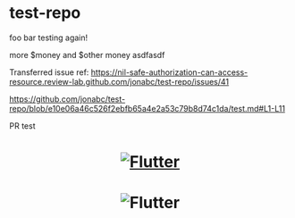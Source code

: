 # test-repo

foo bar testing again!

more $money and $other money
asdfasdf

Transferred issue ref: https://nil-safe-authorization-can-access-resource.review-lab.github.com/jonabc/test-repo/issues/41

https://github.com/jonabc/test-repo/blob/e10e06a46c526f2ebfb65a4e2a53c79b8d74c1da/test.md#L1-L11

PR test

<a href="https://flutter.dev/">
  <h1 align="center">
    <picture>
      <source media="(prefers-color-scheme: dark)" srcset="https://storage.googleapis.com/cms-storage-bucket/6e19fee6b47b36ca613f.png">
      <img alt="Flutter" src="https://storage.googleapis.com/cms-storage-bucket/c823e53b3a1a7b0d36a9.png">
    </picture>
  </h1>
</a>

  <h1 align="center">
    <picture>
      <source media="(prefers-color-scheme: dark)" srcset="https://storage.googleapis.com/cms-storage-bucket/6e19fee6b47b36ca613f.png">
      <img alt="Flutter" src="https://storage.googleapis.com/cms-storage-bucket/c823e53b3a1a7b0d36a9.png">
    </picture>
  </h1>
